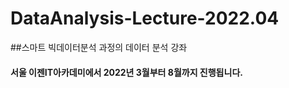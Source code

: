 # DataAnalysis-Lecture-2022.04

##스마트 빅데이터분석 과정의 데이터 분석 강좌

#### 서울 이젠IT아카데미에서 2022년 3월부터 8월까지 진행됩니다.
